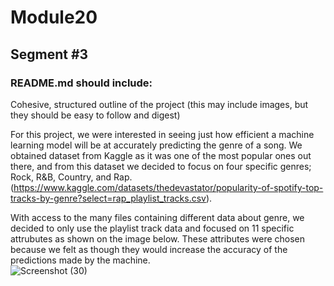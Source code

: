 # Module20
## Segment #3
### README.md should include:
Cohesive, structured outline of the project (this may include images, but they should be easy to follow and digest)

For this project, we were interested in seeing just how efficient a machine learning model will be at accurately predicting the genre of a song. We obtained dataset from Kaggle as it was one of the most popular ones out there, and from this dataset we decided to focus on four specific genres; Rock, R&B, Country, and Rap.
(https://www.kaggle.com/datasets/thedevastator/popularity-of-spotify-top-tracks-by-genre?select=rap_playlist_tracks.csv).

With access to the many files containing different data about genre, we decided to only use the playlist track data and focused on 11 specific attrubutes as shown on the image below. These attributes were chosen because we felt as though they would increase the accuracy of the predictions made by the machine.  
![Screenshot (30)](https://user-images.githubusercontent.com/108035567/202317031-8bd8353f-dd4a-4a2d-834c-8db15c10eaa2.png)
